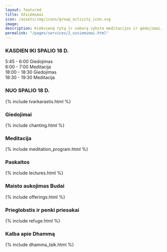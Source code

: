 ```yaml
---
layout: featured
title: Užsiėmimai
icon: /assets/img/icons/group_activity_icon.svg
image: 
description: Kiekvieną rytą ir vakarą vyksta meditacijos ir gėdojimai. Kelis kartus per savaitę skaitamos paskaitos supažindinančios su budizmo bei meditacijos teorija ir jos taikymu praktikoje. 
permalink: "/pages/services/2_uzsiemimai.html"
---
```

<section>
    <h3>KASDIEN IKI SPALIO 18 D.</h3>

<p>5:45 - 6:00 Giedojimas<br>
    6:00 - 7:00 Meditacija<br>
    18:00 - 18:30 Giedojimas<br>
    18:30 - 19:30 Meditacija</p>

<h3>NUO SPALIO 18 D.</h3>
    {% include tvarkarastis.html %}
</section>
<section>
    <!-- <div class="col-xl-6 col-lg-12">
        <div class="s-details-img mb-30">
            <img src="{{site.baseurl}}/assets/img/service/4.jpg" alt="{{page.title}}">
        </div>
    </div> -->
    <!-- <div class="col-xl-6 col-lg-12">
        <div class="service-details mb-40">  -->
    <h3>Giedojimai</h3>  
    {% include chanting.html %}
</section>
<section>
    <h3>Meditacija</h3>
    {% include meditation_program.html %}
</section>
<section>
    <h3>Paskaitos</h3>
    {% include lectures.html %}
</section>
<section>
    <h3>Maisto aukojimas Budai</h3>
    {% include offerings.html %}
</section>
<section>
    <h3>Prieglobstis ir penki priesakai</h3>
    {% include refuge.html %}
</section>
<section>
    <h3>Kalba apie Dhammą</h3>
    {% include dhamma_talk.html %}
</section>
    
<div class="service-details mb-30">
    

</div>